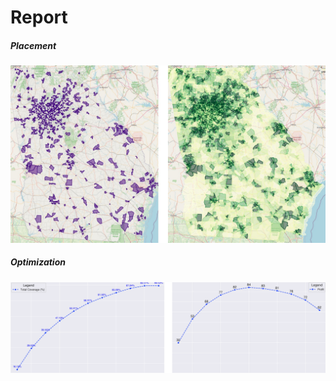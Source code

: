 # Report

##### Placement

![](assets/20241129_183434_Untitled_design-2.jpg)



##### Optimization

![](assets/20241129_183623_graphs.png)
